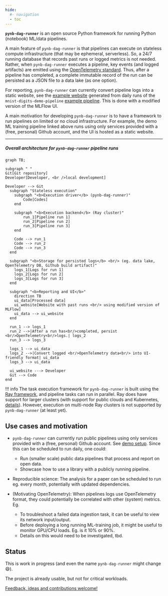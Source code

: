 ```yaml
---
hide:
  #- navigation
  - toc
---
```


**`pynb-dag-runner`** is an open source Python framework for running Python (notebook) ML/data pipelines.

A main feature of `pynb-dag-runner` is that pipelines can execute on stateless compute infrastructure (that may be ephemeral, serverless).
So, a 24/7 running database that records past runs or logged metrics is not needed.
Rather, when `pynb-dag-runner` executes a pipeline, key events (and logged artifacts) are emitted using the [OpenTelemetry standard](https://opentelemetry.io/).
Thus, after a pipeline has completed, a complete immutable record of the run can be persisted as a JSON file to a data lake (as one option).

For reporting, `pynb-dag-runner` can currently convert pipeline logs into a static website, see the [example website](https://pynb-dag-runner.github.io/mnist-digits-demo-pipeline/) generated from daily runs of the `mnist-digits-demo-pipeline` [example pipeline](/live-demos/mnist-digits-demo-pipeline/).
This is done with a modified version of the MLFlow UI.

A main motivation for developing `pynb-dag-runner` is to have a framework to run pipelines on limited or no cloud infrastructure.
For example, the demo ML training pipeline linked above runs using only services provided with a (free, personal) Github account, and the UI is hosted as a static website.

---

##### Overall architecture for `pynb-dag-runner` pipeline runs

``` mermaid
graph TB;

subgraph " "
Git[Git repository]
Developer[Developer, <br />local development]

Developer --> Git
  subgraph "Stateless execution"
    subgraph "<b>Execution driver</b> (pynb-dag-runner)"
        Code[Codes]
    end

    subgraph "<b>Execution backend</b> (Ray cluster)"
        run_1[Pipeline run 1]
        run_2[Pipeline run 2]
        run_3[Pipeline run 3]
    end

    Code --> run_1
    Code --> run_2
    Code --> run_3
  end

  subgraph "<b>Storage for persisted logs</b> <br/> (eg. data lake, OpenTelemetry DB, Github build artifact)"
    logs_1[Logs for run 1]
    logs_2[Logs for run 2]
    logs_3[Logs for run 3]
  end

  subgraph "<b>Reporting and UI</b>"
    direction TB
    ui_data[Processed data]
    ui_website[Website with past runs <br/> using modified version of MLFlow]
    ui_data --> ui_website
  end

  run_1 --> logs_1
  run_2 -->|After a run has<br/>completed, persist <br/>OpenTelemetry<br/>logs.| logs_2
  run_3 --> logs_3

  logs_1 --> ui_data
  logs_2 -->|Convert logged <br/>OpenTelemetry data<br/> into UI-friendly format| ui_data
  logs_3 --> ui_data

  ui_website ---> Developer
  Git --> Code
end
```

!!! info
    The task execution framework for `pynb-dag-runner` is built using the [Ray framework](https://www.ray.io/ray-core), and pipeline tasks can run in parallel.
    Ray does have support for larger clusters (with support for public clouds and Kubernetes, [details](https://docs.ray.io/en/latest/cluster/deploy.html)).
    However, execution on multi-node Ray clusters is not supported by `pynb-dag-runner` (at least yet).

## Use cases and motivation

- `pynb-dag-runner` can currently run public pipelines using only services provided with a (free, personal) Github account. See [demo setup](/live-demos/mnist-digits-demo-pipeline/).
  Since this can be scheduled to run daily, one could:

    - Run (smaller scale) public data pipelines that process and report on open data.
    - Showcase how to use a library with a publicly running pipeline.

- Reproducible science: The analysis for a paper can be scheduled to run eg. every month, potentially with updated dependencies.

- (Motivating OpenTelemetry): When pipelines logs use OpenTelemetry format, they could potentially be correlated with other (system) metrics. Eg.

    - To troubleshoot a failed data ingestion task, it can be useful to view its network input/output.
    - Before deploying a long running ML-training job, it might be useful to monitor GPU/CPU loads. Eg. is it 10% or 90%.
    - Details on this would need to be investigated, tbd.

## Status

This is work in progress (and even the name `pynb-dag-runner` might change :smile:).

The project is already usable, but not for critical workloads.

[Feedback, ideas and contributions welcome!](/contact)
